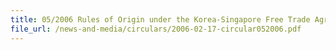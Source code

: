 ```yaml
---
title: 05/2006 Rules of Origin under the Korea-Singapore Free Trade Agreement (KSFTA)
file_url: /news-and-media/circulars/2006-02-17-circular052006.pdf
---
```

